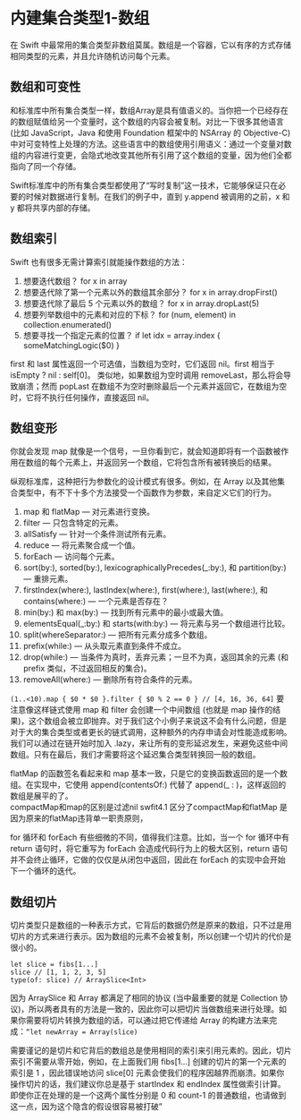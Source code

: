 # 内建集合类型1-数组

在 Swift 中最常用的集合类型非数组莫属。数组是一个容器，它以有序的方式存储相同类型的元素，并且允许随机访问每个元素。

## 数组和可变性

和标准库中所有集合类型一样，数组Array是具有值语义的。当你把一个已经存在的数组赋值给另一个变量时，这个数组的内容会被复制。对比一下很多其他语言 (比如 JavaScript，Java 和使用 Foundation 框架中的 NSArray 的 Objective-C) 中对可变特性上处理的方法。这些语言中的数组使用引用语义：通过一个变量对数组的内容进行变更，会隐式地改变其他所有引用了这个数组的变量，因为他们全都指向了同一个存储。

Swift标准库中的所有集合类型都使用了“写时复制”这一技术，它能够保证只在必要的时候对数据进行复制。在我们的例子中，直到 y.append 被调用的之前，x 和 y 都将共享内部的存储。


## 数组索引

Swift 也有很多无需计算索引就能操作数组的方法：
1. 想要迭代数组？ for x in array
2. 想要迭代除了第一个元素以外的数组其余部分？ for x in array.dropFirst()
3. 想要迭代除了最后 5 个元素以外的数组？ for x in array.dropLast(5)
4. 想要列举数组中的元素和对应的下标？ for (num, element) in collection.enumerated()
5. 想要寻找一个指定元素的位置？ if let idx = array.index { someMatchingLogic($0) }  

first 和 last 属性返回一个可选值，当数组为空时，它们返回 nil。first 相当于 isEmpty ? nil : self[0]。 
类似地，如果数组为空时调用 removeLast，那么将会导致崩溃；然而 popLast 在数组不为空时删除最后一个元素并返回它，在数组为空时，它将不执行任何操作，直接返回 nil。


## 数组变形

你就会发现 map 就像是一个信号，一旦你看到它，就会知道即将有一个函数被作用在数组的每个元素上，并返回另一个数组，它将包含所有被转换后的结果。

纵观标准库，这种把行为参数化的设计模式有很多。例如，在 Array 以及其他集合类型中，有不下十多个方法接受一个函数作为参数，来自定义它们的行为。
1. map 和 flatMap — 对元素进行变换。
2. filter — 只包含特定的元素。
3. allSatisfy — 针对一个条件测试所有元素。
4. reduce — 将元素聚合成一个值。
5. forEach — 访问每个元素。
5. sort(by:), sorted(by:), lexicographicallyPrecedes(_:by:), 和 partition(by:) — 重排元素。
6. firstIndex(where:), lastIndex(where:), first(where:), last(where:), 和 contains(where:) — 一个元素是否存在？
7. min(by:) 和 max(by:) — 找到所有元素中的最小或最大值。
8. elementsEqual(_:by:) 和 starts(with:by:) — 将元素与另一个数组进行比较。
9. split(whereSeparator:) — 把所有元素分成多个数组。
10. prefix(while:) — 从头取元素直到条件不成立。
11. drop(while:) — 当条件为真时，丢弃元素；一旦不为真，返回其余的元素 (和 prefix 类似，不过返回相反的集合)。
12. removeAll(where:) — 删除所有符合条件的元素。

`(1..<10).map { $0 * $0 }.filter { $0 % 2 == 0 } // [4, 16, 36, 64]` 要注意像这样链式使用 map 和 filter 会创建一个中间数组 (也就是 map 操作的结果)，这个数组会被立即抛弃。对于我们这个小例子来说这不会有什么问题，但是对于大的集合类型或者更长的链式调用，这种额外的内存申请会对性能造成影响。我们可以通过在链开始时加入 .lazy，来让所有的变形延迟发生，来避免这些中间数组。只有在最后，我们才需要将这个延迟集合类型转换回一般的数组。

flatMap 的函数签名看起来和 map 基本一致，只是它的变换函数返回的是一个数组。在实现中，它使用 append(contentsOf:) 代替了 append(_ : )，这样返回的数组是展平的了。  
compactMap和map的区别是过滤nil  swfit4.1 区分了compactMap和flatMap 是因为原来的flatMap违背单一职责原则，

for 循环和 forEach 有些细微的不同，值得我们注意。比如，当一个 for 循环中有 return 语句时，将它重写为 forEach 会造成代码行为上的极大区别，return 语句并不会终止循环，它做的仅仅是从闭包中返回，因此在 forEach 的实现中会开始下一个循环的迭代。

## 数组切片

切片类型只是数组的一种表示方式，它背后的数据仍然是原来的数组，只不过是用切片的方式来进行表示。因为数组的元素不会被复制，所以创建一个切片的代价是很小的。
```
let slice = fibs[1...]
slice // [1, 1, 2, 3, 5]
type(of: slice) // ArraySlice<Int>
```
因为 ArraySlice 和 Array 都满足了相同的协议 (当中最重要的就是 Collection 协议)，所以两者具有的方法是一致的，因此你可以把切片当做数组来进行处理。如果你需要将切片转换为数组的话，可以通过把它传递给 Array 的构建方法来完成：`“let newArray = Array(slice)`

需要谨记的是切片和它背后的数组总是使用相同的索引来引用元素的。因此，切片索引不需要从零开始，例如，在上面我们用 fibs[1...] 创建的切片的第一个元素的索引是 1 ，因此错误地访问 slice[0] 元素会使我们的程序因越界而崩溃。如果你操作切片的话，我们建议你总是基于 startIndex 和 endIndex 属性做索引计算。即使你正在处理的是一个这两个属性分别是 0 和 count-1 的普通数组，也请做到这一点，因为这个隐含的假设很容易被打破”




